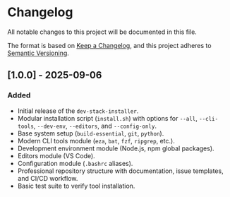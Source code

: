 # Changelog
All notable changes to this project will be documented in this file.

The format is based on [Keep a Changelog](https://keepachangelog.com/en/1.0.0/),
and this project adheres to [Semantic Versioning](https://semver.org/spec/v2.0.0.html).

## [1.0.0] - 2025-09-06
### Added
- Initial release of the `dev-stack-installer`.
- Modular installation script (`install.sh`) with options for `--all`, `--cli-tools`, `--dev-env`, `--editors`, and `--config-only`.
- Base system setup (`build-essential`, `git`, `python`).
- Modern CLI tools module (`eza`, `bat`, `fzf`, `ripgrep`, etc.).
- Development environment module (Node.js, npm global packages).
- Editors module (VS Code).
- Configuration module (`.bashrc` aliases).
- Professional repository structure with documentation, issue templates, and CI/CD workflow.
- Basic test suite to verify tool installation.